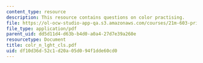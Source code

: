 ```yaml
---
content_type: resource
description: This resource contains questions on color practising.
file: https://ol-ocw-studio-app-qa.s3.amazonaws.com/courses/21m-603-principles-of-design-fall-2005/df10d36d52c1d20a05d094f1dde60cd0_colr_n_lght_cls.pdf
file_type: application/pdf
parent_uid: dd5d11d4-d63b-b4d0-a0a4-27d7e39a260e
resourcetype: Document
title: colr_n_lght_cls.pdf
uid: df10d36d-52c1-d20a-05d0-94f1dde60cd0
---
```


